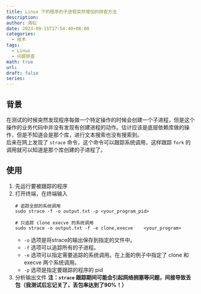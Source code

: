 ```yaml
---
title: Linux 下的程序的子进程突然增加的排查方法
description: 
author: 清松
date: 2023-09-15T17:54:40+08:00
categories:
  - 技术
tags:
  - Linux
  - 问题排查
math: true
url: 
draft: false
series:
---
```

## 背景
在测试的时候突然发现程序每做一个特定操作的时候会创建一个子进程，但是这个操作的业务代码中并没有发现有创建进程的动作。估计应该是底层依赖库做的操作，但是不知道会是那个库，进行文本搜索也没有搜索到。  
后来在网上发现了 `strace` 命令，这个命令可以跟踪系统调用，这样跟踪 `fork` 的调用就可以知道是那个库创建的子进程了。
## 使用
1. 先运行要被跟踪的程序
2. 打开终端，在终端输入
   ```
   # 追踪全部的系统调用
   sudo strace -f -o output.txt -p <your_program_pid>
   
   # 只追踪 clone execve 的系统调用
   sudo strace -o output.txt -f -e clone,execve    <your_program>
   ```
   - `-o` 选项是将strace的输出保存到指定的文件中。
   - `-f` 选项可以追踪所有的子进程。
   - `-e` 选项可以指定需要追踪的系统调用。在上面的例子中指定了 clone 和 execve 两个系统调用。
   - `-p` 选项是指定要跟踪的程序的 pid
3. 分析输出文件
**注：`strace` 跟踪期间可能会引起网络拥塞等问题，间接导致丢包（我测试后忘记关了，丢包率达到了90%！）**